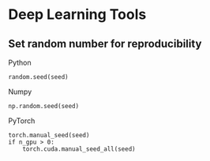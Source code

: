 # Deep Learning Tools

## Set random number for reproducibility

Python

```text
random.seed(seed)
```

Numpy

```text
np.random.seed(seed)
```

PyTorch

```text
torch.manual_seed(seed)
if n_gpu > 0:
    torch.cuda.manual_seed_all(seed)
```



